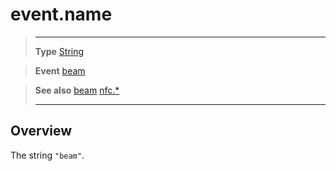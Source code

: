 # event.name

> --------------------- ------------------------------------------------------------------------------------------
> __Type__              [String](https://docs.coronalabs.com/api/type/String.html)

> __Event__             [beam](/plugin/nfc/event/beam/index.md)

> __See also__          [beam](/plugin/nfc/event/beam/index.md)
>						[nfc.*](/plugin/nfc/index.md)
> --------------------- ------------------------------------------------------------------------------------------

## Overview

The string `"beam"`.